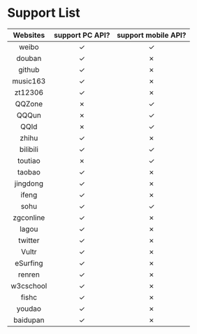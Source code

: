# Support List

|  Websites        | support PC API?    |  support mobile API?     |
|  :----:          | :----:             |  :----:                  |
|  weibo           | ✓                  |  ✓                       |
|  douban          | ✓                  |  ✗                       |
|  github          | ✓                  |  ✗                       |
|  music163        | ✓                  |  ✗                       |
|  zt12306         | ✓                  |  ✗                       |
|  QQZone          | ✗                  |  ✓                       |
|  QQQun           | ✗                  |  ✓                       |
|  QQId			   | ✗                  |  ✓                       |
|  zhihu		   | ✓                  |  ✗                       |
|  bilibili		   | ✓                  |  ✓                       |
|  toutiao		   | ✗                  |  ✓                       |
|  taobao          | ✓                  |  ✗                       |
|  jingdong        | ✓                  |  ✗                       |
|  ifeng           | ✓                  |  ✗                       |
|  sohu            | ✓                  |  ✓                       |
|  zgconline       | ✓                  |  ✗                       |
|  lagou           | ✓                  |  ✗                       |
|  twitter         | ✓                  |  ✗                       |
|  Vultr           | ✓                  |  ✗                       |
|  eSurfing        | ✓                  |  ✗                       |
|  renren          | ✓                  |  ✗                       |
|  w3cschool       | ✓                  |  ✗                       |
|  fishc           | ✓                  |  ✗                       |
|  youdao          | ✓                  |  ✗                       |
|  baidupan        | ✓                  |  ✗                       |